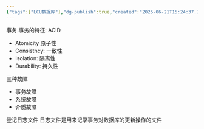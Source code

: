 ```yaml
---
{"tags":["LCU数据库"],"dg-publish":true,"created":"2025-06-21T15:24:37.751+08:00","updated":"2025-06-21T15:29:23.972+08:00","permalink":"/DataBase Systems/LCU Database System/第十一章 数据库恢复技术/","dgPassFrontmatter":true,"noteIcon":""}
---
```



事务
事务的特征: ACID
- Atomicity 原子性
- Consistncy: 一致性
- Isolation: 隔离性
- Durability: 持久性

三种故障
- 事务故障
- 系统故障
- 介质故障

登记日志文件
日志文件是用来记录事务对数据库的更新操作的文件

